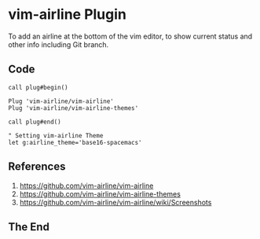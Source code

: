 # vim-airline Plugin

To add an airline at the bottom of the vim editor, to show current status and other info including Git branch.

## Code

```vim
call plug#begin()

Plug 'vim-airline/vim-airline'
Plug 'vim-airline/vim-airline-themes'

call plug#end()

" Setting vim-airline Theme
let g:airline_theme='base16-spacemacs'
```

## References

1. https://github.com/vim-airline/vim-airline
2. https://github.com/vim-airline/vim-airline-themes
3. https://github.com/vim-airline/vim-airline/wiki/Screenshots

## The End
